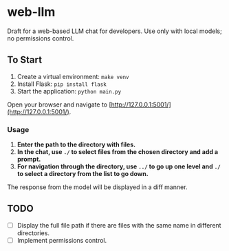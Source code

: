 # web-llm

Draft for a web-based LLM chat for developers. Use only with local models; no permissions control.

## To Start

1. Create a virtual environment: `make venv`
2. Install Flask: `pip install flask`
3. Start the application: `python main.py`

Open your browser and navigate to [http://127.0.0.1:5001/](http://127.0.0.1:5001/).

### Usage

1. **Enter the path to the directory with files.**
2. **In the chat, use `./` to select files from the chosen directory and add a prompt.**
3. **For navigation through the directory, use `../` to go up one level and `./` to select a directory from the list to go down.**

The response from the model will be displayed in a diff manner.

## TODO

- [ ] Display the full file path if there are files with the same name in different directories.
- [ ] Implement permissions control.